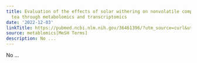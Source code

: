 ```yaml
---
title: Evaluation of the effects of solar withering on nonvolatile compounds in white
  tea through metabolomics and transcriptomics
date: '2022-12-03'
linkTitle: https://pubmed.ncbi.nlm.nih.gov/36461396/?utm_source=curl&utm_medium=rss&utm_campaign=pubmed-2&utm_content=1Zkrxt7ktlCbHBXEV3v65xxSnkSWNsJ1A6Fq3gBniKhGfIUslK&fc=20210907212339&ff=20221206201000&v=2.17.9
source: metablomics[MeSH Terms]
description: No ...
---
```

No ...